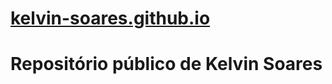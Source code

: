 # <a href="https://kelvin-soares.github.io/">kelvin-soares.github.io</a>
# Repositório público de Kelvin Soares
 